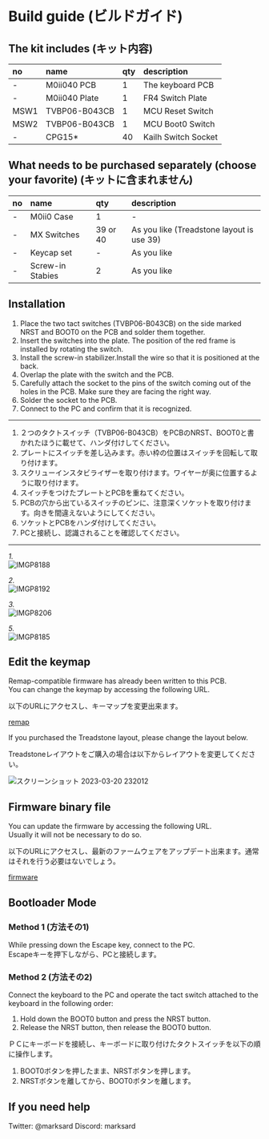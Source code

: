 # Build guide (ビルドガイド)

## The kit includes (キット内容)

|no|name|qty|description|
|:--|:--|:--|:--|
|-|M0ii040 PCB|1|The keyboard PCB|
|-|M0ii040 Plate|1|FR4 Switch Plate|
|MSW1|TVBP06-B043CB|1|MCU Reset Switch|
|MSW2|TVBP06-B043CB|1|MCU Boot0 Switch|
|-|CPG15*|40|Kailh Switch Socket|

## What needs to be purchased separately (choose your favorite) (キットに含まれません)

|no|name|qty|description|
|:--|:--|:--|:--|
|-|M0ii0 Case|1|-|
|-|MX Switches|39 or 40|As you like (Treadstone layout is use 39)|
|-|Keycap set|-|As you like|
|-|Screw-in Stabies|2|As you like|

## Installation

1. Place the two tact switches (TVBP06-B043CB) on the side marked NRST and BOOT0 on the PCB and solder them together.
2. Insert the switches into the plate. The position of the red frame is installed by rotating the switch.
3. Install the screw-in stabilizer.Install the wire so that it is positioned at the back.
4. Overlap the plate with the switch and the PCB.
5. Carefully attach the socket to the pins of the switch coming out of the holes in the PCB. Make sure they are facing the right way.
6. Solder the socket to the PCB.
7. Connect to the PC and confirm that it is recognized.

---

1. ２つのタクトスイッチ（TVBP06-B043CB）をPCBのNRST、BOOT0と書かれたほうに載せて、ハンダ付けしてください。
1. プレートにスイッチを差し込みます。赤い枠の位置はスイッチを回転して取り付けます。
1. スクリューインスタビライザーを取り付けます。ワイヤーが奥に位置するように取り付けます。
1. スイッチをつけたプレートとPCBを重ねてください。
1. PCBの穴から出ているスイッチのピンに、注意深くソケットを取り付けます。向きを間違えないようにしてください。
1. ソケットとPCBをハンダ付けしてください。
1. PCと接続し、認識されることを確認してください。

---

*1.*  
![IMGP8188](https://user-images.githubusercontent.com/38324387/226540271-5ee768b5-dc0c-42b9-a1a4-333f33e1a05b.JPG)

*2.*  
![IMGP8192](https://user-images.githubusercontent.com/38324387/226543169-7d9786df-c998-47b1-841e-feb3e934f89f.JPG)

*3.*  
![IMGP8206](https://user-images.githubusercontent.com/38324387/226543202-dc2c6fc3-7a5b-4ec4-b689-c86b72224709.JPG)

*5.*  
![IMGP8185](https://user-images.githubusercontent.com/38324387/226543287-c17ea7c9-2386-49b7-aaf2-8f0f4c899f80.JPG)


## Edit the keymap

Remap-compatible firmware has already been written to this PCB.  
You can change the keymap by accessing the following URL.  

以下のURLにアクセスし、キーマップを変更出来ます。  

[remap](https://remap-keys.app/)

If you purchased the Treadstone layout, please change the layout below.  

Treadstoneレイアウトをご購入の場合は以下からレイアウトを変更してください。  

![スクリーンショット 2023-03-20 232012](https://user-images.githubusercontent.com/38324387/226368667-9098d496-a22b-426f-9da2-35a410a56275.png)

## Firmware binary file

You can update the firmware by accessing the following URL.  
Usually it will not be necessary to do so.  

以下のURLにアクセスし、最新のファームウェアをアップデート出来ます。通常はそれを行う必要はないでしょう。  

[firmware](https://remap-keys.app/catalog/AheP3WR8nb6M6Bj3pq9Q/firmware)

## Bootloader Mode

### Method 1 (方法その1)

While pressing down the Escape key, connect to the PC.  
Escapeキーを押下しながら、PCと接続します。  


### Method 2 (方法その2)

Connect the keyboard to the PC and operate the tact switch attached to the keyboard in the following order:

1. Hold down the BOOT0 button and press the NRST button.  
2. Release the NRST button, then release the BOOT0 button.  

ＰＣにキーボードを接続し、キーボードに取り付けたタクトスイッチを以下の順に操作します。

1. BOOT0ボタンを押したまま、NRSTボタンを押します。
2. NRSTボタンを離してから、BOOT0ボタンを離します。

## If you need help

Twitter: @marksard
Discord: marksard
